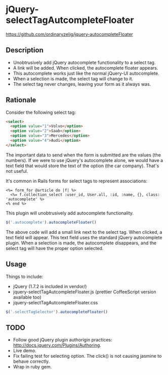 # jQuery-selectTagAutcompleteFloater

https://github.com/ordinaryzelig/jquery-autocompleteFloater

## Description

* Unobtrusively add jQuery autocomplete functionality to a select tag.
* A link will be added. When clicked, the autocomplete floater appears.
* This autocomplete works just like the normal jQuery-UI autocomplete.
* When a selection is made, the select tag will change to it.
* The select tag never changes, leaving your form as it always was.

## Rationale

Consider the following select tag:

```html
<select>
  <option value="1">Volvo</option>
  <option value="2">Saab</option>
  <option value="3">Mercedes</option>
  <option value="4">Audi</option>
</select>
```

The important data to send when the form is submitted are the values (the numbers). If we were to use jQuery's autocomplete alone, we would have a text field that would store the text of the option (the car company). That's not useful.

It's common in Rails forms for select tags to represent associations:

```erb
<%= form_for @article do |f| %>
  <%= f.collection_select :user_id, User.all, :id, :name, {}, class: 'autocomplete' %>
<% end %>
```

This plugin will unobtrusively add autocomplete functionality.

```javascript
$('.autocomplete').autocompleteFloater()
```

The above code will add a small link next to the select tag. When clicked, a text field will appear. This text field uses the standard jQuery autocomplete plugin. When a selection is made, the autocomplete disappears, and the select tag will have the proper option selected.

## Usage

Things to include:

* jQuery (1.7.2 is included in vendor/)
* jquery-selectTagAutcompleteFloater.js (prettier CoffeeScript version available too)
* jquery-selectTagAutcompleteFloater.css

```javascript
$('.selectTagSelector').autocompleteFloater()
```

## TODO

* Follow good jQuery plugin authorigin practices: http://docs.jquery.com/Plugins/Authoring.
* Live demo.
* Fix failing test for selecting option. The click() is not causing jasmine to behave correctly.
* Wrap in ruby gem.
